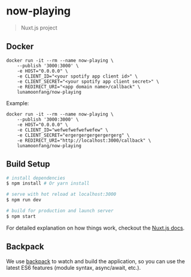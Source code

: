 # now-playing

> Nuxt.js project


## Docker

```
docker run -it --rm --name now-playing \
    --publish '3000:3000' \
    -e HOST="0.0.0.0" \
    -e CLIENT_ID="<your spotify app client id>" \
    -e CLIENT_SECRET="<your spotify app client secret>" \
    -e REDIRECT_URI="<app domain name>/callback" \
    lunamoonfang/now-playing
```

Example:

```
docker run -it --rm --name now-playing \
    --publish '3000:3000' \
    -e HOST="0.0.0.0" \
    -e CLIENT_ID="wefwefwefwefwefew" \
    -e CLIENT_SECRET="ergergergergergergerg" \
    -e REDIRECT_URI="http://localhost:3000/callback" \
    lunamoonfang/now-playing
```

## Build Setup

``` bash
# install dependencies
$ npm install # Or yarn install

# serve with hot reload at localhost:3000
$ npm run dev

# build for production and launch server
$ npm start
```

For detailed explanation on how things work, checkout the [Nuxt.js docs](https://github.com/nuxt/nuxt.js).

## Backpack

We use [backpack](https://github.com/palmerhq/backpack) to watch and build the application, so you can use the latest ES6 features (module syntax, async/await, etc.).

